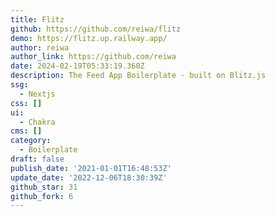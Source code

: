 ```yaml
---
title: Flitz
github: https://github.com/reiwa/flitz
demo: https://flitz.up.railway.app/
author: reiwa
author_link: https://github.com/reiwa
date: 2024-02-19T05:33:19.360Z
description: The Feed App Boilerplate - built on Blitz.js
ssg:
  - Nextjs
css: []
ui:
  - Chakra
cms: []
category:
  - Boilerplate
draft: false
publish_date: '2021-01-01T16:48:53Z'
update_date: '2022-12-06T18:30:39Z'
github_star: 31
github_fork: 6
---
```

